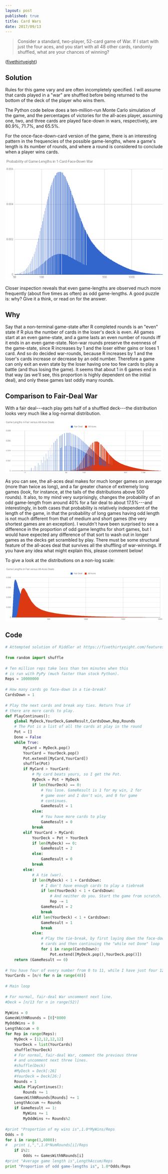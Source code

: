 ```yaml
---
layout: post 
published: true
title: Card Wars
date: 2017/09/13
---
```


>Consider a standard, two-player, 52-card game of War. If I start with just the four aces, and you start with all 48 other cards, randomly shuffled, what are your chances of winning?

<!--more-->

([fivethirtyeight](https://fivethirtyeight.com/features/riddler-nation-goes-to-war/))

## Solution

Rules for this game vary and are often incompletely specified. I will assume that cards played in a "war" are shuffled before being returned to the bottom of the deck of the player who wins them.

The Python code below does a ten-million-run Monte Carlo simulation of the game, and the percentages of victories for the all-aces player, assuming one, two, and three cards are played face-down in wars, respectively, are 80.9%, 71.7%, and 65.5%.

For the once-face-down-card version of the game, there is an interesting pattern in the frequencies of the possible game-lengths, where a game's length is its number of rounds, and where a round is considered to conclude when a player wins cards.

![Probability of game-lengths given all-aces hand.](/img/GameOfWarGameLengths.png)

Closer inspection reveals that even game-lengths are observed much more frequently (about five times as often) as odd game-lengths.  A good puzzle is: why? Give it a think, or read on for the answer.

## Why

Say that a non-terminal game-state after R completed rounds is an "even" state if R plus the number of cards in the loser's deck is even. All games start at an even game-state, and a game lasts an even number of rounds iff it ends in an even game-state. Non-war rounds preserve the evenness of the game-state, since R increases by 1 and the loser either gains or loses 1 card. And so do decided war-rounds, because R increases by 1 and the loser's cards increase or decrease by an odd number. Therefore a game can only exit an even state by the loser having one too few cards to play a battle (and thus losing the game). It seems that about 1 in 6 games end in that way (as we'll see, this proportion is highly dependent on the initial deal), and only these games last oddly many rounds.

## Comparison to Fair-Deal War

With a fair deal---each play gets half of a shuffled deck---the distribution looks very much like a log-normal distribution.  

![Probability of game lengths given a fair deal.](/img/GameOfWarFairVersusAces.png)

As you can see, the all-aces deal makes for much longer games on average (more than twice as long), and a far greater chance of extremely long games (look, for instance, at the tails of the distributions above 500 rounds).  It also, to my mind very surprisingly, changes the probability of an odd game-length from around 40% for a fair deal to about 17.5%---and interestingly, in both cases that probability is relatively independent of the length of the game, in that the probability of long games having odd length is not much different from that of medium and short games (the very shortest games are an exception). I wouldn't have been surprised to see a difference in the proportion of odd game lengths for short games, but I would have expected any difference of that sort to wash out in longer games as the decks get scrambled by play. There must be some structural feature of the all-aces deal that survives all the shuffling of war-winnings. If you have any idea what might explain this, please comment below!

To give a look at the distributions on a non-log scale:

![Distributions on a non-log scale.](/img/GameOfWarNoLog.png)

## Code

```python
# Attempted solution of Riddler at https://fivethirtyeight.com/features/riddler-nation-goes-to-war/

from random import shuffle

# Ten million reps take less than ten minutes when this
# is run with PyPy (much faster than stock Python).
Reps = 10000000

# How many cards go face-down in a tie-break?
CardsDown = 1

# Play the next cards and break any ties. Return True if
# there are more cards to play. 
def PlayContinues():
	global MyDeck,YourDeck,GameResult,CardsDown,Rep,Rounds
	# The Pot is a list of all the cards at play in the round
	Pot = []
	Done = False
	while True:
		MyCard = MyDeck.pop()
		YourCard = YourDeck.pop()
		Pot.extend([MyCard,YourCard])
		shuffle(Pot)
		if MyCard > YourCard:
			# My card beats yours, so I get the Pot.
			MyDeck = Pot + MyDeck
			if len(YourDeck) == 0:
				# You lose. GameResult is 1 for my win, 2 for
				# game over and I don't win, and 0 for game
				# continues.
				GameResult = 1
			else:
				# You have more cards to play
				GameResult = 0
			break
		elif YourCard > MyCard:
			YourDeck = Pot + YourDeck
			if len(MyDeck) == 0:
				GameResult = 2
			else: 
				GameResult = 0
			break
		else:
			# A tie (war).
			if len(MyDeck) < 1 + CardsDown:
				# I don't have enough cards to play a tiebreak
				if len(YourDeck) < 1 + CardsDown:
					# And neither do you. Start the game from scratch.
					Rep -= 1
				GameResult = 2
				break
			elif len(YourDeck) < 1 + CardsDown:
				GameResult = 1
				break
			else:
				# Play the tie-break, by first laying down the face-down
				# cards and then continuing the "while not Done" loop
				for i in range(CardsDown):
					Pot.extend([MyDeck.pop(),YourDeck.pop()])
	return (GameResult == 0)

# You have four of every number from 0 to 11, while I have just four 12s
YourCards = [n/4 for n in range(48)]

# Main loop

# For normal, fair-deal War uncomment next line.
#Deck = [n/13 for n in range(52)]

MyWins = 0
GamesWithNRounds = [0]*8000
MyOddWins = 0
LengthAccum = 0
for Rep in range(Reps):
	MyDeck = [12,12,12,12]
	YourDeck = list(YourCards)
	shuffle(YourDeck)
	# For normal, fair-deal War, comment the previous three
	# and uncomment next three lines.
	#shuffle(Deck)
	#MyDeck = Deck[:26]
	#YourDeck = Deck[26:]
	Rounds = 1
	while PlayContinues():
		Rounds += 1
	GamesWithNRounds[Rounds] += 1
	LengthAccum += Rounds
	if GameResult == 1:
		MyWins += 1
		MyOddWins += Rounds%2

#print "Proportion of my wins is",1.0*MyWins/Reps
Odds = 0
for i in range(1,8000):
#	print i,",",1.0*NumRounds[i]/Reps
	if i%2:
		Odds += GamesWithNRounds[i]
#print "Average game length is",LengthAccum/Reps
print "Proportion of odd game-lengths is", 1.0*Odds/Reps

```

<br>
